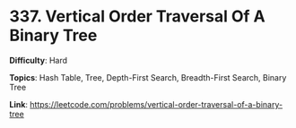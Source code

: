 # 337. Vertical Order Traversal Of A Binary Tree

**Difficulty**: Hard

**Topics**: Hash Table, Tree, Depth-First Search, Breadth-First Search, Binary Tree

**Link**: https://leetcode.com/problems/vertical-order-traversal-of-a-binary-tree
